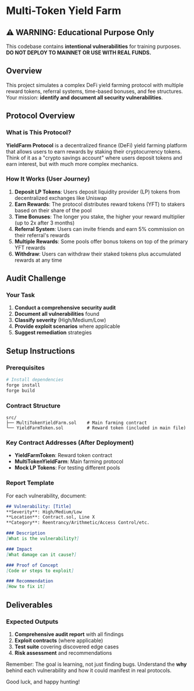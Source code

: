 # Multi-Token Yield Farm

## ⚠️ WARNING: Educational Purpose Only
This codebase contains **intentional vulnerabilities** for training purposes. **DO NOT DEPLOY TO MAINNET OR USE WITH REAL FUNDS.**

## Overview

This project simulates a complex DeFi yield farming protocol with multiple reward tokens, referral systems, time-based bonuses, and fee structures. Your mission: **identify and document all security vulnerabilities**.


## Protocol Overview

### What is This Protocol?

**YieldFarm Protocol** is a decentralized finance (DeFi) yield farming platform that allows users to earn rewards by staking their cryptocurrency tokens. Think of it as a "crypto savings account" where users deposit tokens and earn interest, but with much more complex mechanics.

### How It Works (User Journey)

1. **Deposit LP Tokens**: Users deposit liquidity provider (LP) tokens from decentralized exchanges like Uniswap
2. **Earn Rewards**: The protocol distributes reward tokens (YFT) to stakers based on their share of the pool
3. **Time Bonuses**: The longer you stake, the higher your reward multiplier (up to 2x after 3 months)
4. **Referral System**: Users can invite friends and earn 5% commission on their referral's rewards
5. **Multiple Rewards**: Some pools offer bonus tokens on top of the primary YFT rewards
6. **Withdraw**: Users can withdraw their staked tokens plus accumulated rewards at any time

## Audit Challenge

### Your Task
1. **Conduct a comprehensive security audit**
2. **Document all vulnerabilities** found
3. **Classify severity** (High/Medium/Low)
4. **Provide exploit scenarios** where applicable
5. **Suggest remediation** strategies


## Setup Instructions

### Prerequisites
```bash
# Install dependencies
forge install
forge build
```

### Contract Structure
```
src/
├── MultiTokenYieldFarm.sol    # Main farming contract
└── YieldFarmToken.sol         # Reward token (included in main file)
```

### Key Contract Addresses (After Deployment)
- **YieldFarmToken**: Reward token contract
- **MultiTokenYieldFarm**: Main farming protocol
- **Mock LP Tokens**: For testing different pools


### Report Template
For each vulnerability, document:
```markdown
## Vulnerability: [Title]
**Severity**: High/Medium/Low
**Location**: Contract.sol, Line X
**Category**: Reentrancy/Arithmetic/Access Control/etc.

### Description
[What is the vulnerability?]

### Impact
[What damage can it cause?]

### Proof of Concept
[Code or steps to exploit]

### Recommendation
[How to fix it]
```

## Deliverables

### Expected Outputs
1. **Comprehensive audit report** with all findings
2. **Exploit contracts** (where applicable)
3. **Test suite** covering discovered edge cases
4. **Risk assessment** and recommendations


Remember: The goal is learning, not just finding bugs. Understand the **why** behind each vulnerability and how it could manifest in real protocols.

Good luck, and happy hunting! 